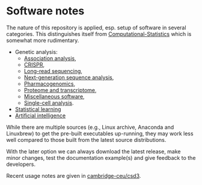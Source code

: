 # Software notes

The nature of this repository is applied, esp. setup of software in several categories. This distinguishes itself from [Computational-Statistics](https://jinghuazhao.github.io/Computational-Statistics/)
which is somewhat more rudimentary.

* Genetic analysis:
   - [Association analysis](AA.md),
   - [CRISPR](CRISPR.md),
   - [Long-read sequencing](LRS.md),
   - [Next-generation sequence analysis](NGS.md),
   - [Pharmacogenomics](pharmacogenomics.md),
   - [Proteome and transcriptome](prottrans.md),
   - [Miscellaneous software](misc.md),
   - [Single-cell analysis](single-cell.md).
* [Statistical learning](SL.md)
* [Artificial intelligence](AI.md)

While there are multiple sources (e.g., Linux archive, Anaconda and Linuxbrew) to get the pre-built executables up-running, they may work less well compared to those built from the latest source distributions.

With the later option we can always download the latest release, make minor changes, test the documentation example(s) and give feedback to the developers.

Recent usage notes are given in [cambridge-ceu/csd3](https://cambridge-ceu.github.io/csd3/).
